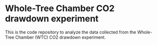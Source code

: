 # Whole-Tree Chamber CO2 drawdown experiment

This is the code repository to analyze the data collected from the Whole-Tree Chamber (WTC) CO2 drawdown experiment.
